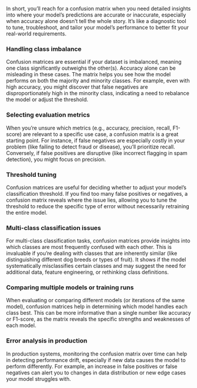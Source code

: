 
In short, you’ll reach for a confusion matrix when you need detailed insights into where your model’s predictions are accurate or inaccurate, especially when accuracy alone doesn’t tell the whole story. It’s like a diagnostic tool to tune, troubleshoot, and tailor your model’s performance to better fit your real-world requirements.

### Handling class imbalance

Confusion matrices are essential if your dataset is imbalanced, meaning one class significantly outweighs the other(s). Accuracy alone can be misleading in these cases. The matrix helps you see how the model performs on both the majority and minority classes. For example, even with high accuracy, you might discover that false negatives are disproportionately high in the minority class, indicating a need to rebalance the model or adjust the threshold.

### Selecting evaluation metrics

When you’re unsure which metrics (e.g., accuracy, precision, recall, F1-score) are relevant to a specific use case, a confusion matrix is a great starting point. For instance, if false negatives are especially costly in your problem (like failing to detect fraud or disease), you’ll prioritize recall. Conversely, if false positives are disruptive (like incorrect flagging in spam detection), you might focus on precision.

### Threshold tuning

Confusion matrices are useful for deciding whether to adjust your model’s classification threshold. If you find too many false positives or negatives, a confusion matrix reveals where the issue lies, allowing you to tune the threshold to reduce the specific type of error without necessarily retraining the entire model.

### Multi-class classification issues

For multi-class classification tasks, confusion matrices provide insights into which classes are most frequently confused with each other. This is invaluable if you’re dealing with classes that are inherently similar (like distinguishing different dog breeds or types of fruit). It shows if the model systematically misclassifies certain classes and may suggest the need for additional data, feature engineering, or rethinking class definitions.

### Comparing multiple models or training runs

When evaluating or comparing different models (or iterations of the same model), confusion matrices help in determining which model handles each class best. This can be more informative than a single number like accuracy or F1-score, as the matrix reveals the specific strengths and weaknesses of each model.

### Error analysis in production

In production systems, monitoring the confusion matrix over time can help in detecting performance drift, especially if new data causes the model to perform differently. For example, an increase in false positives or false negatives can alert you to changes in data distribution or new edge cases your model struggles with.


